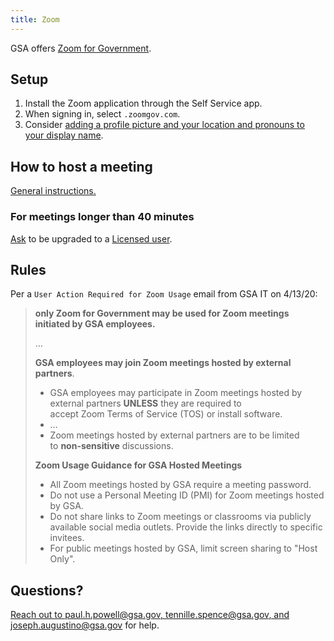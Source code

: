 ```yaml
---
title: Zoom
---
```


GSA offers [Zoom for Government](https://zoomgov.com/).

## Setup

1. Install the Zoom application through the Self Service app.
1. When signing in, select `.zoomgov.com`.
1. Consider [adding a profile picture and your location and pronouns to your display name](https://www.zoomgov.com/profile).

## How to host a meeting

[General instructions.](https://support.zoom.us/hc/en-us/articles/201362613-How-Do-I-Host-A-Video-Meeting-)

### For meetings longer than 40 minutes

[Ask](#questions) to be upgraded to a [Licensed user](https://support.zoom.us/hc/en-us/articles/201363173-Account-Types#usertype).

## Rules

Per a `User Action Required for Zoom Usage` email from GSA IT on 4/13/20:

> **only Zoom for Government may be used for Zoom meetings initiated by GSA employees.**
>
> …
>
> **GSA employees may join Zoom meetings hosted by external partners**.
>
> - GSA employees may participate in Zoom meetings hosted by external partners **UNLESS** they are required to accept Zoom Terms of Service (TOS) or install software.
> - …
> - Zoom meetings hosted by external partners are to be limited to **non-sensitive** discussions.
>
> **Zoom Usage Guidance for GSA Hosted Meetings**
>
> - All Zoom meetings hosted by GSA require a meeting password.
> - Do not use a Personal Meeting ID (PMI) for Zoom meetings hosted by GSA.
> - Do not share links to Zoom meetings or classrooms via publicly available social media outlets. Provide the links directly to specific invitees.
> - For public meetings hosted by GSA, limit screen sharing to "Host Only".

## Questions?

[Reach out to paul.h.powell@gsa.gov, tennille.spence@gsa.gov, and joseph.augustino@gsa.gov](mailto:paul.h.powell@gsa.gov,tennille.spence@gsa.gov,joseph.augustino@gsa.gov) for help.
